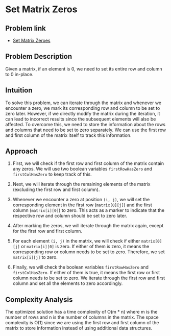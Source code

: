 # Set Matrix Zeros

## Problem link

- [Set Matrix Zeroes](https://leetcode.com/problems/set-matrix-zeroes/)

## Problem Description

Given a matrix, if an element is 0, we need to set its entire row and column to 0 in-place.

## Intuition

To solve this problem, we can iterate through the matrix and whenever we encounter a zero, we mark its corresponding row and column to be set to zero later. However, if we directly modify the matrix during the iteration, it can lead to incorrect results since the subsequent elements will also be affected. To overcome this, we need to store the information about the rows and columns that need to be set to zero separately. We can use the first row and first column of the matrix itself to track this information.

## Approach

1. First, we will check if the first row and first column of the matrix contain any zeros. We will use two boolean variables `firstRowHasZero` and `firstColHasZero` to keep track of this.

2. Next, we will iterate through the remaining elements of the matrix (excluding the first row and first column).

3. Whenever we encounter a zero at position `(i, j)`, we will set the corresponding element in the first row (`matrix[0][j]`) and the first column (`matrix[i][0]`) to zero. This acts as a marker to indicate that the respective row and column should be set to zero later.

4. After marking the zeros, we will iterate through the matrix again, except for the first row and first column.

5. For each element `(i, j)` in the matrix, we will check if either `matrix[0][j]` or `matrix[i][0]` is zero. If either of them is zero, it means the corresponding row or column needs to be set to zero. Therefore, we set `matrix[i][j]` to zero.

6. Finally, we will check the boolean variables `firstRowHasZero` and `firstColHasZero`. If either of them is true, it means the first row or first column needs to be set to zero. We iterate through the first row and first column and set all the elements to zero accordingly.

## Complexity Analysis

The optimized solution has a time complexity of O(m \* n) where m is the number of rows and n is the number of columns in the matrix. The space complexity is O(1) since we are using the first row and first column of the matrix to store information instead of using additional data structures.
